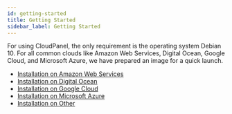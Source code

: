 ```yaml
---
id: getting-started
title: Getting Started
sidebar_label: Getting Started
---
```


For using CloudPanel, the only requirement is the operating system Debian 10.
For all common clouds like Amazon Web Services, Digital Ocean, Google Cloud, and Microsoft Azure, we have prepared an image for a quick launch.

- [Installation on Amazon Web Services](#link)
- [Installation on Digital Ocean](#link)
- [Installation on Google Cloud](#link)
- [Installation on Microsoft Azure](#link)
- [Installation on Other](#link)